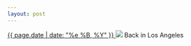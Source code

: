 ```yaml
---
layout: post
---
```


<p>
  <a href="/229">
    <time>{{ page.date | date: "%e %B, %Y" }}</time>
  </a>
  <a href="/229"><img src="{{ site.assets_url }}/229.jpg"/></a>
  <span>Back in Los Angeles</span>
</p>
